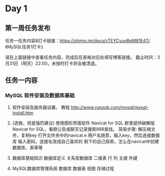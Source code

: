 # Day 1

## 第一周任务发布

任务一任务内容&打卡链接：https://shimo.im/docs/cTEYCyunBqM81E4T/ 《MySQL任务1打卡》

请在上面链接中查看任务内容，完成后在表格对应处填写博客链接。
截止时间：3月31日（明天）22:00，未按时打卡将会被清退。

## 任务一内容

### MySQL 软件安装及数据库基础

1. 软件安装及服务器设置。
   教程 http://www.runoob.com/mysql/mysql-install.htm

2. (选做，但是强烈建议) 使用图形界面软件 Navicat for SQL
   群里提供破解版Navicat for SQL，看群公告或聊天记录搜索888查找。
   简易步骤:
      解压缩文件，复制key
      打开文件夹中的navicat.e
      用户名随意，输入key，然后连接数据库
      输入密码，连接名改成自己喜欢的
      剩下的自己探索，怎么在navicat中创建数据库、表等等

3. 数据库基础知识
   数据库定义
   关系型数据库
   二维表
   行
   列
   主键
   外键

4. MySQL数据库管理系统
   数据库
   数据表
   视图
   存储过程
